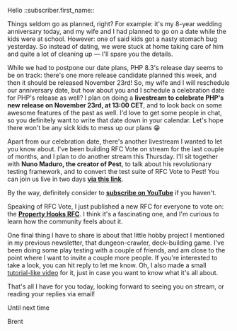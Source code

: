Hello ::subscriber.first_name::

Things seldom go as planned, right? For example: it's my 8-year wedding anniversary today, and my wife and I had planned to go on a date while the kids were at school. However: one of said kids got a nasty stomach bug yesterday. So instead of dating, we were stuck at home taking care of him and quite a lot of cleaning up — I'll spare you the details.

While we had to postpone our date plans, PHP 8.3's release day seems to be on track: there's one more release candidate planned this week, and then it should be released November 23rd! So, my wife and I will reschedule our anniversary date, but how about you and I schedule a celebration date for PHP's release as well? I plan on doing a **livestream to celebrate PHP's new release on November 23rd, at 13:00 CET**, and to look back on some awesome features of the past as well. I'd love to get some people in chat, so you definitely want to write that date down in your calendar. Let's hope there won't be any sick kids to mess up our plans 😁

Apart from our celebration date, there's another livestream I wanted to let you know about. I've been building RFC Vote on stream for the last couple of months, and I plan to do another stream this Thursday. I'll sit together with **Nuno Maduro, the creator of Pest**, to talk about his revolutionary testing framework, and to convert the test suite of RFC Vote to Pest! You can join us live in two days **[via this link](https://www.youtube.com/watch?v=Vjjht-DMX3s)**.

By the way, definitely consider to **[subscribe on YouTube](https://www.youtube.com/@phpannotated)** if you haven't.

Speaking of RFC Vote, I just published a new RFC for everyone to vote on: the **[Property Hooks RFC](https://rfc.stitcher.io/rfc/property-hooks)**. I think it's a fascinating one, and I'm curious to learn how the community feels about it. 

One final thing I have to share is about that little hobby project I mentioned in my previous newsletter, that dungeon-crawler, deck-building game. I've been doing some play testing with a couple of friends, and am close to the point where I want to invite a couple more people. If you're interested to take a look, you can hit reply to let me know. Oh, I also made a small [tutorial-like video](https://www.youtube.com/watch?v=hzPezBczGrU&ab_channel=TheDungeon) for it, just in case you want to know what it's all about. 

That's all I have for you today, looking forward to seeing you on stream, or reading your replies via email!

Until next time

Brent